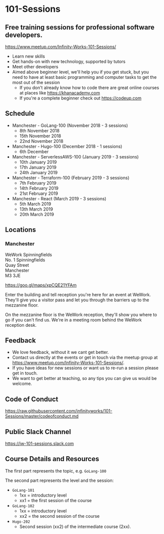 # 101-Sessions

## Free training sessions for professional software developers.

https://www.meetup.com/Infinity-Works-101-Sessions/

* Learn new skills
* Get hands-on with new technology, supported by tutors
* Meet other developers
* Aimed above beginner level, we'll help you if you get stuck, but you need to have at least basic programming and computer tasks to get the most out of the session
  * If you don't already know how to code there are great online courses at places like https://khanacademy.com
  * If you're a complete beginner check out https://codeup.com

## Schedule

* Manchester - GoLang-100 (November 2018 - 3 sessions)
  * 8th November 2018
  * 15th November 2018
  * 22nd November 2018
* Manchester - Hugo-100 (December 2018 - 1 sessions)
  * 6th December
* Manchester - ServerlessAWS-100 (January 2019 - 3 sessions)
  * 10th January 2019
  * 17th January 2019
  * 24th January 2019
* Manchester - Terraform-100 (February 2019 - 3 sessions)
  * 7th February 2019
  * 14th February 2019
  * 21st February 2019
* Manchester - React (March 2019 - 3 sessions)
  * 5th March 2019
  * 13th March 2019
  * 20th March 2019

## Locations

### Manchester

WeWork Spinningfields  
No. 1 Spinningfields  
Quay Street  
Manchester  
M3 3JE  

https://goo.gl/maps/xpCQE21YFAm

Enter the building and tell reception you're here for an event at WeWork. They'll give you a visitor pass and let you through the barriers up to the mezzanine floor.

On the mezzanine floor is the WeWork reception, they'll show you where to go if you can't find us. We're in a meeting room behind the WeWork reception desk.

## Feedback

* We love feedback, without it we cant get better.
* Contact us directly at the events or get in touch via the meetup group at https://www.meetup.com/Infinity-Works-101-Sessions/.
* If you have ideas for new sessions or want us to re-run a session please get in touch.
* We want to get better at teaching, so any tips you can give us would be welcome.

## Code of Conduct

https://raw.githubusercontent.com/infinityworks/101-Sessions/master/codeofconduct.md

## Public Slack Channel

https://iw-101-sessions.slack.com

## Course Details and Resources

The first part represents the topic, e.g. `GoLang-100`

The second part represents the level and the session:

* `GoLang-101`
  * 1xx = introductory level
  * xx1 = the first session of the course
* `GoLang-102`
  * 1xx = introductory level
  * xx2 = the second session of the course
* `Hugo-202`
  * Second session (xx2) of the intermediate course (2xx).

